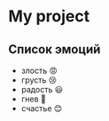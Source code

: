 # My project
## Список эмоций
* злость :rage:
* грусть :cry:
* радость :smiley:
* гнев :triumph:
* счастье :blush: